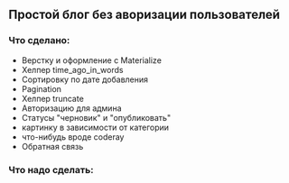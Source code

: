 ## Простой блог без аворизации пользователей
### Что сделано:
- Верстку и оформление с Materialize
- Хелпер time_ago_in_words
- Сортировку по дате добавления
- Pagination
- Хелпер truncate
- Авторизацию для админа
- Статусы "черновик" и "опубликовать"
- картинку в зависимости от категории
- что-нибудь вроде coderay
- Обратная связь

### Что надо сделать:
